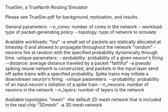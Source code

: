 TrueSim, a TrueNorth Routing Simulator

Please see TrueSim.pdf for background, motivation, and results.

General parameters:
	--n_cores: number of cores in the network
	--workload: type of packet-generating policy
	--topology: type of network to simulate

Available workloads:
	"toy"
		-a small set of packets are statically allocated at timestep 0 and allowed to propagate throughout the network
	"random"
		-neurons fire at random with the specified probability dynamically through time
		-unique parameters:
			--probability: probability of a given neuron's firing
			--distance: average distance traveled by a packet
	"faithful"
		-a pseudo spiking neural network is constructed, and packets in the input layer send off spike trains with a specified probability. Spike trains may initiate a downstream neuron's firing.
		-unique parameters:
			--probability: probability of an input neuron's initiation of a spike train
			--n_neurons: number of neurons in the network
			--n_layers: number of layers in the network

Available topologies:
	"mesh"
		-the default 2D mesh network that is included in the real chip
	"3Dmesh"
		-a 3D mesh network
